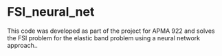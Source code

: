 # FSI_neural_net
This code was developed as part of the project for APMA 922 and solves the FSI problem for the elastic band problem using a neural network approach.. 
